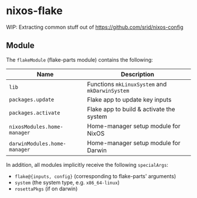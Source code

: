 # nixos-flake

WIP: Extracting common stuff out of https://github.com/srid/nixos-config

## Module

The `flakeModule` (flake-parts module) contains the following:

| Name                         | Description                                    |
| ---------------------------- | ---------------------------------------------- |
| `lib`                        | Functions `mkLinuxSystem` and `mkDarwinSystem` |
| `packages.update`            | Flake app to update key inputs                 |
| `packages.activate`          | Flake app to build & activate the system       |
| `nixosModules.home-manager`  | Home-manager setup module for NixOS            |
| `darwinModules.home-manager` | Home-manager setup module for Darwin           |

In addition, all modules implicitly receive the following `specialArgs`:

- `flake@{inputs, config}` (corresponding to flake-parts' arguments)
- `system` (the system type, e.g. `x86_64-linux`)
- `rosettaPkgs` (if on darwin)
